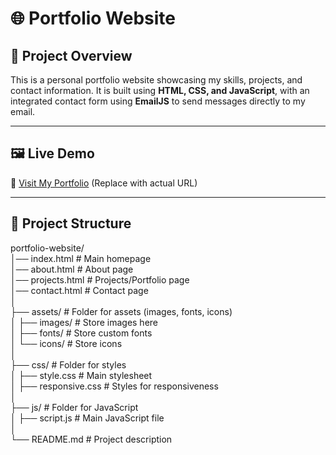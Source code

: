 # 🌐 Portfolio Website  

## 📌 Project Overview  
This is a personal portfolio website showcasing my skills, projects, and contact information. It is built using **HTML, CSS, and JavaScript**, with an integrated contact form using **EmailJS** to send messages directly to my email.  

---

## 🖼️ Live Demo  
🔗 [Visit My Portfolio](#) (Replace with actual URL)  

---

## 📂 Project Structure  

portfolio-website/  
│── index.html            # Main homepage  
│── about.html            # About page  
│── projects.html         # Projects/Portfolio page  
│── contact.html          # Contact page  
│  
├── assets/               # Folder for assets (images, fonts, icons)  
│   ├── images/           # Store images here  
│   ├── fonts/            # Store custom fonts  
│   └── icons/            # Store icons  
│  
├── css/                  # Folder for styles  
│   ├── style.css         # Main stylesheet  
│   ├── responsive.css    # Styles for responsiveness  
│  
├── js/                   # Folder for JavaScript  
│   ├── script.js         # Main JavaScript file  
│  
└── README.md             # Project description  
